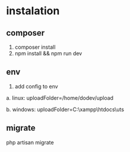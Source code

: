 # instalation
## composer
1. composer install
2. npm install && npm run dev


## env
1. add config to env


a. linux:
uploadFolder=/home/dodev/upload


b. windows:
uploadFolder=C:\\xampp\\htdocs\\uts


## migrate
php artisan migrate

